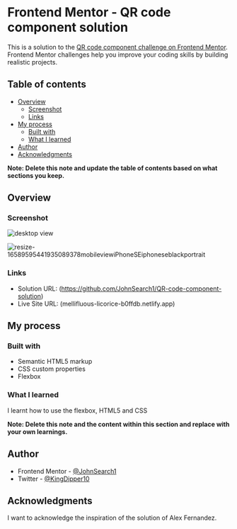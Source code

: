 # Frontend Mentor - QR code component solution

This is a solution to the [QR code component challenge on Frontend Mentor](https://www.frontendmentor.io/challenges/qr-code-component-iux_sIO_H). Frontend Mentor challenges help you improve your coding skills by building realistic projects. 

## Table of contents

- [Overview](#overview)
  - [Screenshot](#screenshot)
  - [Links](#links)
- [My process](#my-process)
  - [Built with](#built-with)
  - [What I learned](#what-i-learned)
- [Author](#author)
- [Acknowledgments](#acknowledgments)

**Note: Delete this note and update the table of contents based on what sections you keep.**

## Overview

### Screenshot
![desktop view](https://user-images.githubusercontent.com/101589592/181377390-1f0abc60-b77f-4087-a8f8-91c32ec69892.png)

![resize-16589595441935089378mobileviewiPhoneSEiphoneseblackportrait](https://user-images.githubusercontent.com/101589592/181380766-de4a25fe-9e75-4413-a9c9-9582286e150a.png)




### Links
- Solution URL: (https://github.com/JohnSearch1/QR-code-component-solution)
- Live Site URL: (mellifluous-licorice-b0ffdb.netlify.app)

## My process

### Built with
- Semantic HTML5 markup
- CSS custom properties
- Flexbox


### What I learned
I learnt how to use the flexbox, HTML5 and CSS

**Note: Delete this note and the content within this section and replace with your own learnings.**


## Author
- Frontend Mentor - [@JohnSearch1](https://www.frontendmentor.io/profile/JohnSearch1)
- Twitter - [@KingDipper10](https://www.twitter.com/KingDipper10)


## Acknowledgments
I want to acknowledge the inspiration of the solution of Alex Fernandez.
